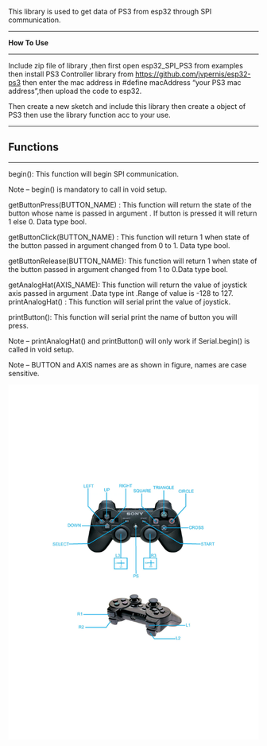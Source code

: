 
This library is used to get data of PS3 from esp32 through SPI communication.
********************
**How To Use**
********************
 Include zip file of library ,then first open esp32_SPI_PS3 from examples then install PS3 Controller library from https://github.com/jvpernis/esp32-ps3 then enter the mac address in #define macAddress “your PS3 mac address”,then upload the code to esp32.

Then create a new sketch and include this library then create a object of PS3 then use the library function acc to your use.
*******************   
## **Functions** 
*******************
begin(): This function will begin SPI communication.

Note – begin() is mandatory to call in void setup.

getButtonPress(BUTTON_NAME) : This function will return the state of the button whose name is passed in argument  . If button is pressed it will return 1 else 0. Data type bool.

getButtonClick(BUTTON_NAME) : This function will return 1 when state of the button passed in argument changed from 0 to 1. Data type bool.

getButtonRelease(BUTTON_NAME): This function will return 1 when state of the button passed in argument changed from 1 to 0.Data type bool.

getAnalogHat(AXIS_NAME):  This function will return the value of joystick axis passed in argument .Data type int .Range of value is -128 to 127. 
printAnalogHat() : This function will serial print the value of joystick.  

printButton(): This function will serial print the name of button you will press.

Note – printAnalogHat() and printButton() will only  work if Serial.begin() is called in void setup.

Note – BUTTON and AXIS names are as shown in figure, names are case sensitive.



<img src="ps3-page-001.jpg">


